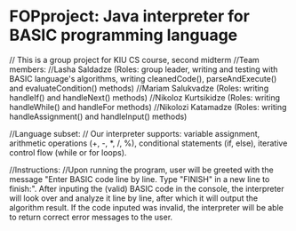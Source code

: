 # FOPproject: Java interpreter for BASIC programming language
// This is a group project for KIU CS course, second midterm
//Team members:
//Lasha Saldadze (Roles: group leader, writing and testing with BASIC language's algorithms, writing cleanedCode(), parseAndExecute() and evaluateCondition() methods)
//Mariam Salukvadze (Roles: writing handleIf() and handleNext() methods)
//Nikoloz Kurtsikidze (Roles: writing handleWhile() and handleFor methods)
//Nikolozi Katamadze (Roles: writing handleAssignment() and handleInput() methods)

//Language subset:
// Our interpreter supports: variable assignment, arithmetic operations (+, -, *, /, %), conditional statements (if, else), iterative control flow (while or for loops).

//Instructions:
//Upon running the program, user will be greeted with the message "Enter BASIC code line by line. Type \"FINISH\" in a new line to finish:". After inputing the (valid) BASIC code in the console, the interpreter will look over and analyze it line by line, after which it will output the algorithm result. If the code inputed was invalid, the interpreter will be able to return correct error messages to the user. 
